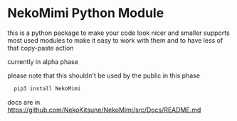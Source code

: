 # NekoMimi Python Module

this is a python package to make your code look nicer and smaller
supports most used modules to make it easy to work with them and to have less of that copy-paste action

currently in alpha phase

please note that this shouldn't be used by the public in this phase

```python
  pip3 install NekoMimi
```

docs are in https://github.com/NekoKitsune/NekoMimi/src/Docs/README.md
